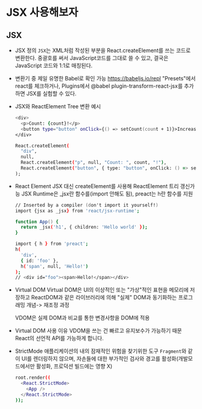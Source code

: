 # JSX 사용해보자

## JSX

- JSX 정의
  `JSX`는 XML처럼 작성된 부분을 React.createElement를 쓰는 코드로 변환한다. 중괄호를 써서 JavaScript코드를 그대로 쓸 수 있고, 결국은 JavaScript 코드와 1:1로 매칭된다.

- 변환기 중 제일 유명한 Babel로 확인 가능
  <https://babeljs.io/repl>
  "Presets"에서 react를 체크하거나, Plugins에서 @babel plugin-transform-react-jsx를 추가하면 JSX를 실험할 수 있다.

- JSX와 ReactElement Tree 변환 예시

  ```zsh
  <div>
    <p>Count: {count}!</p>
    <button type="button" onClick={() => setCount(count + 1)}>Increase</button>
  </div>
  ```

  ```zsh
  React.createElement(
    "div",
    null,
    React.createElement("p", null, "Count: ", count, "!"),
    React.createElement("button", { type: "button", onClick: () => setCount(count + 1) }, "Increase")
  );
  ```

- React Element
  JSX 대신 createElement를 사용해 ReactElement 트리 갱신가능
  JSX Runtime은 _jsx란 함수를(import 안해도 됨), preact는 h란 함수를 지원

  ```zsh
  // Inserted by a compiler (don't import it yourself!)
  import {jsx as _jsx} from 'react/jsx-runtime';

  function App() {
    return _jsx('h1', { children: 'Hello world' });
  }
  ```
  
  ```zsh
  import { h } from 'preact';
  h(
    'div',
    { id: 'foo' },
    h('span', null, 'Hello!')
  );
  // <div id="foo"><span>Hello!</span></div>
  ```

- Virtual DOM
  Virtual DOM은 UI의 이상적인 또는 "가상"적인 표현을 메모리에 저장하고 ReactDOM과 같은 라이브러리에 의해 "실제" DOM과 동기화하는 프로그래밍 개념-> 재조정 과정

  VDOM은 실제 DOM과 비교를 통한 변경사항을 DOM에 적용

- Virtual DOM 사용 이유
  VDOM을 쓰는 건 빠르고 유지보수가 가능하기 때문
  React의 선언적 API를 가능하게 합니다.

- StrictMode
  애플리케이션의 내의 잠재적인 위험을 찾기위한 도구
  `Fragment`와 같이 UI를 렌더링하지 않으며, 자손들에 대한 부가적인 검사와 경고를 활성화(개발모드에서만 활성화, 프로덕션 빌드에는 영향 X)

  ```zsh
  root.render((
    <React.StrictMode>
      <App />
    </React.StrictMode>
  ));
  ```
